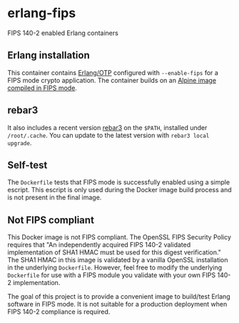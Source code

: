 # erlang-fips

FIPS 140-2 enabled Erlang containers

## Erlang installation

This container contains [Erlang/OTP](http://erlang.org) configured with `--enable-fips` for a FIPS mode crypto application. The container builds on an [Alpine image compiled in FIPS mode](https://hub.docker.com/r/ninefx/alpine-fips/).

## rebar3

It also includes a recent version [rebar3](https://www.rebar3.org) on the `$PATH`, installed under `/root/.cache`. You can update to the latest version with `rebar3 local upgrade`.

## Self-test

The `Dockerfile` tests that FIPS mode is successfully enabled using a simple escript. This escript is only used during the Docker image build process and is not present in the final image.

## Not FIPS compliant

This Docker image is not FIPS compliant. The OpenSSL FIPS Security Policy requires that "An independently acquired FIPS 140­-2 validated implementation of SHA­1 HMAC must be used for this digest verification." The SHA1 HMAC in this image is validated by a vanilla OpenSSL installation in the underlying `Dockerfile`. However, feel free to modify the underlying `Dockerfile` for use with a FIPS module you validate with your own FIPS 140-2 implementation.

The goal of this project is to provide a convenient image to build/test Erlang software in FIPS mode. It is not suitable for a production deployment when FIPS 140-2 compliance is required.
